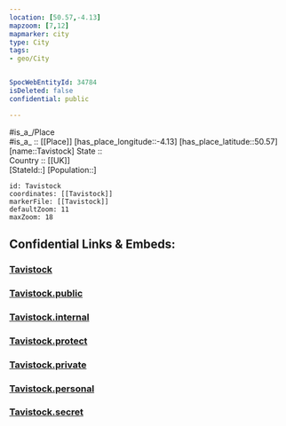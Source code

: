 ```yaml
---
location: [50.57,-4.13] 
mapzoom: [7,12] 
mapmarker: city 
type: City
tags:
- geo/City


SpocWebEntityId: 34784
isDeleted: false
confidential: public

---
```

#is_a_/Place  
#is_a_ :: [[Place]] 
[has_place_longitude::-4.13] 
[has_place_latitude::50.57] 
[name::Tavistock] 
State ::  
Country :: [[UK]]  
[StateId::] 
[Population::] 



```leaflet
id: Tavistock
coordinates: [[Tavistock]] 
markerFile: [[Tavistock]] 
defaultZoom: 11 
maxZoom: 18
```


## Confidential Links & Embeds: 

### [Tavistock](/_Standards/Earth/Continent/Europe/Europe~North/UK/England/Regions~England/South_West_England/Devon,County/cities~Devon/Devon~West/cities~WestDevon/Tavistock.md) 

### [Tavistock.public](/_public/Earth/Continent/Europe/Europe~North/UK/England/Regions~England/South_West_England/Devon,County/cities~Devon/Devon~West/cities~WestDevon/Tavistock.public.md) 

### [Tavistock.internal](/_internal/Earth/Continent/Europe/Europe~North/UK/England/Regions~England/South_West_England/Devon,County/cities~Devon/Devon~West/cities~WestDevon/Tavistock.internal.md) 

### [Tavistock.protect](/_protect/Earth/Continent/Europe/Europe~North/UK/England/Regions~England/South_West_England/Devon,County/cities~Devon/Devon~West/cities~WestDevon/Tavistock.protect.md) 

### [Tavistock.private](/_private/Earth/Continent/Europe/Europe~North/UK/England/Regions~England/South_West_England/Devon,County/cities~Devon/Devon~West/cities~WestDevon/Tavistock.private.md) 

### [Tavistock.personal](/_personal/Earth/Continent/Europe/Europe~North/UK/England/Regions~England/South_West_England/Devon,County/cities~Devon/Devon~West/cities~WestDevon/Tavistock.personal.md) 

### [Tavistock.secret](/_secret/Earth/Continent/Europe/Europe~North/UK/England/Regions~England/South_West_England/Devon,County/cities~Devon/Devon~West/cities~WestDevon/Tavistock.secret.md)

